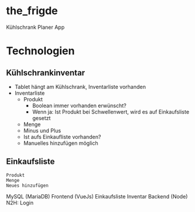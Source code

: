 # the_frigde
Kühlschrank Planer App

# Technologien

## Kühlschrankinventar
 - Tablet hängt am Kühlschrank, Inventarliste vorhanden
 - Inventarliste 
	  - Produkt
		- Boolean immer vorhanden erwünscht?
		- Wenn ja: Ist Produkt bei Schwellenwert, wird es auf Einkaufsliste gesetzt
	  - Menge
	  - Minus und Plus
	  - Ist aufs Einkaufliste vorhanden?
	  - Manuelles hinzufügen möglich

## Einkaufsliste
	Produkt
	Menge
	Neues hinzufügen

MySQL (MariaDB)
Frontend (VueJs)
Einkaufsliste
Inventar
Backend (Node)
N2H:
Login
